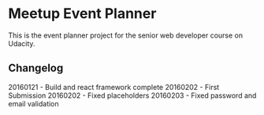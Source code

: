 # Meetup Event Planner

This is the event planner project for the senior web developer course
on Udacity.

## Changelog

20160121 - Build and react framework complete
20160202 - First Submission
20160202 - Fixed placeholders
20160203 - Fixed password and email validation
